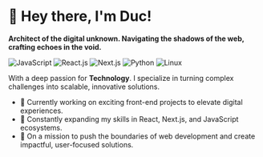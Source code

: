 # 👋 Hey there, I'm Duc!
**Architect of the digital unknown. Navigating the shadows of the web, crafting echoes in the void.**

![JavaScript](https://img.shields.io/badge/Code-JavaScript-informational?style=flat&logo=javascript&color=F7DF1E)
![React.js](https://img.shields.io/badge/Code-React.js-informational?style=flat&logo=react&color=61DAFB)
![Next.js](https://img.shields.io/badge/Framework-Next.js-informational?style=flat&logo=next.js&color=000000)
![Python](https://img.shields.io/badge/Code-Python-informational?style=flat&logo=python&color=3776AB)
![Linux](https://img.shields.io/badge/System-Linux-informational?style=flat&logo=linux&color=FCC624)

With a deep passion for **Technology**. I specialize in turning complex challenges into scalable, innovative solutions.

- 🔭 Currently working on exciting front-end projects to elevate digital experiences.
- 🌱 Constantly expanding my skills in React, Next.js, and JavaScript ecosystems.
- 🚀 On a mission to push the boundaries of web development and create impactful, user-focused solutions.

